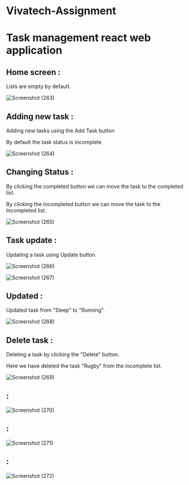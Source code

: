 # Vivatech-Assignment 
<h1>Task management react web application</h1>

<h2>Home screen :</h2>
<p>Lists are empty by default.</p>

![Screenshot (263)](https://github.com/RaghavendraRD123/Vivatech-Assignment/assets/107551502/3e99e9f2-c8d0-4856-b12e-2901dfc3ba23)

<h2>Adding new task :</h2>
<p>Adding new tasks using the Add Task button</p>
<p>By default the task status is incomplete</p>

![Screenshot (264)](https://github.com/RaghavendraRD123/Vivatech-Assignment/assets/107551502/692ff216-3aa7-473a-89ad-d99fee66f0e8)

<h2>Changing Status :</h2>
<p>By clicking the completed button we can move the task to the completed list.</p>
<p>By clicking the Incompleted button we can move the task to the Incompleted list.</p>

![Screenshot (265)](https://github.com/RaghavendraRD123/Vivatech-Assignment/assets/107551502/39e177d2-c005-4087-afce-b88889a8e559)

<h2>Task update :</h2>
<p>Updating a task using Update button.</p>

![Screenshot (266)](https://github.com/RaghavendraRD123/Vivatech-Assignment/assets/107551502/d1065c1f-8782-40a1-b85b-4d2c9f6a8387)

![Screenshot (267)](https://github.com/RaghavendraRD123/Vivatech-Assignment/assets/107551502/394b7e48-f388-43d4-b5cd-98b950b2a9e7)

<h2>Updated :</h2>
<p>Updated task from "Sleep" to "Running".</p>

![Screenshot (268)](https://github.com/RaghavendraRD123/Vivatech-Assignment/assets/107551502/5704c1f3-d345-47bd-96a0-d44d2e2ef757)

<h2>Delete task :</h2>
<p>Deleting a task by clicking the "Delete" button.</p>
<p>Here we have deleted the task "Rugby" from the incomplete list.</p>

![Screenshot (269)](https://github.com/RaghavendraRD123/Vivatech-Assignment/assets/107551502/faa238ec-dadb-488f-8888-226876218ffe)

<h2> :</h2>
<p></p>

![Screenshot (270)](https://github.com/RaghavendraRD123/Vivatech-Assignment/assets/107551502/bbd8319e-ee49-4ffd-8d2b-3a3c491b5189)

<h2> :</h2>
<p></p>

![Screenshot (271)](https://github.com/RaghavendraRD123/Vivatech-Assignment/assets/107551502/ff01be2f-2e55-492d-ae5a-8284b32e96c6)

<h2> :</h2>
<p></p>

![Screenshot (272)](https://github.com/RaghavendraRD123/Vivatech-Assignment/assets/107551502/f203d5fa-dffc-4bf1-bca4-8d28d9ebd2d6)


